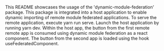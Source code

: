 This README showcases the usage of the 'dynamic-module-federation' package. 
This package is integrated into a host application to enable dynamic importing of remote module federated applications. 
To serve the remote application, execute yarn run serve. 
Launch the host application by running yarn dev. 
Within the host app, the button from the first remote remote app is consumed using dynamic module federation as a react component.
The button from the second app is loaded using the hook useFederatedComponent.
